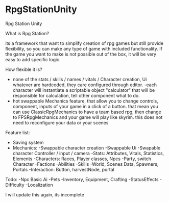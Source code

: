 # RpgStationUnity
Rpg Station Unity

What is Rpg Station?

its a framework that want to simplify creation of rpg games but still provide flexibility, so you can make any type of game with included functionality. If the game you want to make is not possible out of the box, it will be very easy to add specific logic.

How flexible it is?

- none of the stats / skills / names / vitals / Character creation, Ui whatever are hardcoded, they care configured through editor.
-each character will instantiate a scriptable object "calculator" that will be responsible for calculation, tell other component what to do.
- hot swappable Mechanics feature, that allow you to change controls, component, inputs of your game in a click of a button. that mean you can use ClassicRpgMechanics to have a team based rpg, then change to FPSRpgMechanics and your game will play like skyrim. this does not need to reconfigure your data or your scenes

Feature list:
- Saving system
- Mechanics:
-Swappable character creation
-Swappable Ui
-Swapable character Controller / input / camera
-Stats: Attributes, Vitals, Statistics, Elements
-Characters: Races, Player classes, Npcs
-Party, switch Character
-Factions
-Abilities
-Skills
-World, Scenes Data, Spawners, Portals
-Interaction: Button, harvestNode, portal

Todo: 
-Npc Basic Ai
-Pets 
-Inventory, Equipment, Crafting
-StatusEffects
-Difficulty
-Localization


I will update this again, its incomplete
